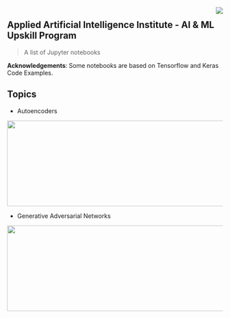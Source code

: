 <img src="https://github.com/matiassingers/awesome-readme/blob/master/icon.png" align="right" />

## Applied Artificial Intelligence Institute - AI & ML Upskill Program

> A list of Jupyter notebooks

**Acknowledgements**: Some notebooks are based on Tensorflow and Keras Code Examples.

## Topics
- Autoencoders
<img src="https://blog.keras.io/img/ae/autoencoder_schema.jpg" align="center" width="600" height="200" />

- Generative Adversarial Networks
<img src="https://sthalles.github.io/assets/dcgan/GANs.png" align="center" width="600" height="200" />
